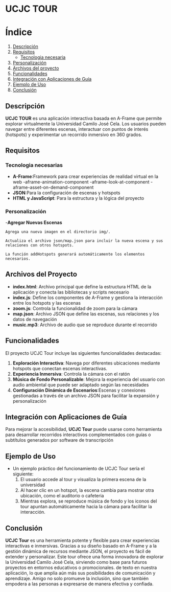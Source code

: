 # UCJC TOUR 

# Índice

1. [Descripción](#descripción)
2. [Requisitos](#requisitos)
   - [Tecnologia necesaria](#tecnologia-necesaria)
3. [Personalización](#personalización)
4. [Archivos del proyecto](#archivos-del-proyecto)
5. [Funcionalidades](#funcionalidades)
6. [Integración con Aplicaciones de Guía](#integración-con-aplicaciones-de-guía)
7. [Ejemplo de Uso](#ejemplo-de-uso)
8. [Conclusión](#conclusión)


## Descripción

**UCJC TOUR** es una aplicación interactiva basada en A-Frame que permite explorar virtualmente la Universidad Camilo José Cela. Los usuarios pueden navegar entre diferentes escenas, interactuar con puntos de interés (hotspots) y experimentar un recorrido inmersivo en 360 grados.

## Requisitos
### Tecnologia necesarias

- **A-Frame**:Framework para crear experiencias de realidad virtual en la web
  -aframe-animation-component
  -aframe-look-at-component
  -aframe-asset-on-demand-component
- **JSON**:Para la configuración de escenas y hotspots
- **HTML y JavaScript**: Para la estructura y la lógica del proyecto
  
### Personalización

-**Agregar Nuevas Escenas**

    Agrega una nueva imagen en el directorio img/.
    
    Actualiza el archivo json/map.json para incluir la nueva escena y sus relaciones con otros hotspots.
    
    La función addHotspots generará automáticamente los elementos necesarios.

## Archivos del Proyecto
- **index.html**: Archivo principal que define la estructura HTML de la aplicación y conecta las bibliotecas y scripts necesario
- **index.js**: Define los componentes de A-Frame y gestiona la interacción entre los hotspots y las escenas
- **zoom.js**: Controla la funcionalidad de zoom para la cámara
- **map.json**: Archivo JSON que define las escenas, sus relaciones y los datos de navegación
- **music.mp3**: Archivo de audio que se reproduce durante el recorrido

## Funcionalidades

El proyecto UCJC Tour incluye las siguientes funcionalidades destacadas:
1. **Exploración Interactiva**: Navega por diferentes ubicaciones mediante hotspots que conectan escenas interactivas.
2. **Experiencia Inmersiva**: Controla la cámara con el ratón
3. **Música de Fondo Personalizable**: Mejora la experiencia del usuario con audio ambiental que puede ser adaptado según las necesidades
4. **Configuración Dinámica de Escenarios**:Escenas y conexiones gestionadas a través de un archivo JSON para facilitar la expansión y personalización

## Integración con Aplicaciones de Guía
Para mejorar la accesibilidad, **UCJC Tour** puede usarse como herramienta para desarrollar recorridos interactivos complementados con guías o subtítulos generados por software de transcripción

## Ejemplo de Uso
- Un ejemplo práctico del funcionamiento de UCJC Tour sería el siguiente:
  1. El usuario accede al tour y visualiza la primera escena de la universidad
  2. Al hacer clic en un hotspot, la escena cambia para mostrar otra ubicación, como el auditorio o cafeteria
  3. Mientras explora, se reproduce música de fondo y los iconos del tour apuntan automáticamente hacia la cámara para facilitar la interacción.

## Conclusión
  **UCJC Tour** es una herramienta potente y flexible para crear experiencias interactivas e inmersivas. Gracias a su diseño basado en A-Frame y a la gestión dinámica de recursos mediante JSON, el proyecto es fácil de extender y personalizar. Este tour ofrece una forma innovadora de explorar la Universidad Camilo José Cela, sirviendo como base para futuros proyectos en entornos educativos o promocionales.
de texto en nuestra aplicación, lo que amplía aún más sus posibilidades de comunicación y aprendizaje. Amigo no solo promueve la inclusión, sino que también empodera a las personas a expresarse de manera efectiva y confiada.
